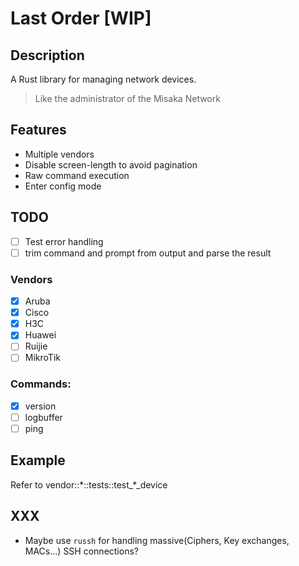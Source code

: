 # Last Order [WIP]

## Description

A Rust library for managing network devices.

> Like the administrator of the Misaka Network

## Features

- Multiple vendors
- Disable screen-length to avoid pagination
- Raw command execution
- Enter config mode

## TODO

- [ ] Test error handling
- [ ] trim command and prompt from output and parse the result

### Vendors

- [x] Aruba
- [x] Cisco
- [x] H3C
- [x] Huawei
- [ ] Ruijie
- [ ] MikroTik

### Commands:

- [x] version
- [ ] logbuffer
- [ ] ping

## Example

Refer to vendor::\*::tests::test\_\*\_device

## XXX

- Maybe use `russh` for handling massive(Ciphers, Key exchanges, MACs...) SSH connections?
